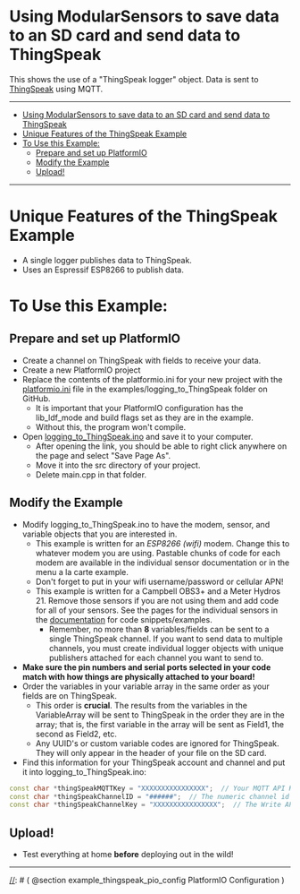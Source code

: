 [//]: # ( @page example_thingspeak ThingSpeak Example )
# Using ModularSensors to save data to an SD card and send data to ThingSpeak

This shows the use of a "ThingSpeak logger" object.
Data is sent to [ThingSpeak](https://thingspeak.com) using MQTT.

_______

[//]: # ( @tableofcontents )

[//]: # ( Start GitHub Only )
- [Using ModularSensors to save data to an SD card and send data to ThingSpeak](#using-modularsensors-to-save-data-to-an-sd-card-and-send-data-to-thingspeak)
- [Unique Features of the ThingSpeak Example](#unique-features-of-the-thingspeak-example)
- [To Use this Example:](#to-use-this-example)
  - [Prepare and set up PlatformIO](#prepare-and-set-up-platformio)
  - [Modify the Example](#modify-the-example)
  - [Upload!](#upload)

[//]: # ( End GitHub Only )

_______

[//]: # ( @section example_thingspeak_unique Unique Features of the ThingSpeak Example )
# Unique Features of the ThingSpeak Example
- A single logger publishes data to ThingSpeak.
- Uses an Espressif ESP8266 to publish data.

[//]: # ( @section example_thingspeak_using To Use this Example: )
# To Use this Example:

[//]: # ( @subsection example_thingspeak_pio Prepare and set up PlatformIO )
## Prepare and set up PlatformIO
- Create a channel on ThingSpeak with fields to receive your data.
- Create a new PlatformIO project
- Replace the contents of the platformio.ini for your new project with the [platformio.ini](https://raw.githubusercontent.com/EnviroDIY/ModularSensors/master/examples/logging_to_ThingSpeak/platformio.ini) file in the examples/logging_to_ThingSpeak folder on GitHub.
    - It is important that your PlatformIO configuration has the lib_ldf_mode and build flags set as they are in the example.
    - Without this, the program won't compile.
- Open [logging_to_ThingSpeak.ino](https://raw.githubusercontent.com/EnviroDIY/ModularSensors/master/examples/logging_to_ThingSpeak/logging_to_ThingSpeak.ino) and save it to your computer.
    - After opening the link, you should be able to right click anywhere on the page and select "Save Page As".
    - Move it into the src directory of your project.
    - Delete main.cpp in that folder.

[//]: # ( @subsection example_thingspeak_modify Modify the Example )
## Modify the Example
- Modify logging_to_ThingSpeak.ino to have the modem, sensor, and variable objects that you are interested in.
    - This example is written for an _ESP8266 (wifi)_ modem.
Change this to whatever modem you are using.
Pastable chunks of code for each modem are available in the individual sensor documentation or in the menu a la carte example.
    - Don't forget to put in your wifi username/password or cellular APN!
    - This example is written for a Campbell OBS3+ and a Meter Hydros 21.
Remove those sensors if you are not using them and add code for all of your sensors.
See the pages for the individual sensors in the [documentation](https://envirodiy.github.io/ModularSensors/index.html) for code snippets/examples.
        - Remember, no more than **8** variables/fields can be sent to a single ThingSpeak channel.
If you want to send data to multiple channels, you must create individual logger objects with unique publishers attached for each channel you want to send to.
- **Make sure the pin numbers and serial ports selected in your code match with how things are physically attached to your board!**
- Order the variables in your variable array in the same order as your fields are on ThingSpeak.
    - This order is __crucial__.
The results from the variables in the VariableArray will be sent to ThingSpeak in the order they are in the array; that is, the first variable in the array will be sent as Field1, the second as Field2, etc.
    - Any UUID's or custom variable codes are ignored for ThingSpeak.
They will only appear in the header of your file on the SD card.
- Find this information for your ThingSpeak account and channel and put it into logging_to_ThingSpeak.ino:

```cpp
const char *thingSpeakMQTTKey = "XXXXXXXXXXXXXXXX";  // Your MQTT API Key from Account > MyProfile.
const char *thingSpeakChannelID = "######";  // The numeric channel id for your channel
const char *thingSpeakChannelKey = "XXXXXXXXXXXXXXXX";  // The Write API Key for your channel
```

[//]: # ( @subsection example_thingspeak_upload Upload! )
## Upload!
- Test everything at home **before** deploying out in the wild!

_______


[//]: # ( @section example_thingspeak_pio_config PlatformIO Configuration \)

[//]: # ( @include{lineno} logging_to_ThingSpeak/platformio.ini )

[//]: # ( @section example_thingspeak_code The Complete Code )
